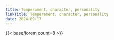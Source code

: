 ```yaml
---
title: Temperament, character, personality
linkTitle: Temperament, character, personality
date: 2024-09-17
---
```

{{< base/lorem count=8 >}}
